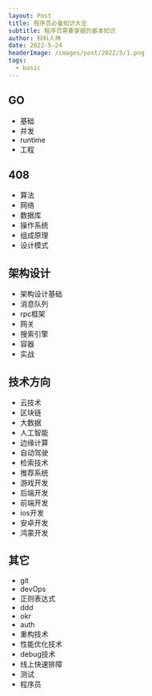 ```yaml
---
layout: Post
title: 程序员必备知识大全
subtitle: 程序员需要掌握的基本知识
author: 科科人神
date: 2022-5-24
headerImage: /images/post/2022/5/1.png
tags:
  - basic
---
```


## GO
- 基础
- 并发
- runtime
- 工程
## 408
- 算法
- 网络
- 数据库
- 操作系统
- 组成原理
- 设计模式
## 架构设计
- 架构设计基础
- 消息队列
- rpc框架
- 网关
- 搜索引擎
- 容器
- 实战
## 技术方向
- 云技术
- 区块链
- 大数据
- 人工智能
- 边缘计算
- 自动驾驶
- 检索技术
- 推荐系统
- 游戏开发
- 后端开发                          
- 前端开发                         
- ios开发
- 安卓开发
- 鸿蒙开发
## 其它
- git
- devOps
- 正则表达式
- ddd
- okr
- auth
- 重构技术
- 性能优化技术
- debug技术
- 线上快速排障
- 测试
- 程序员




